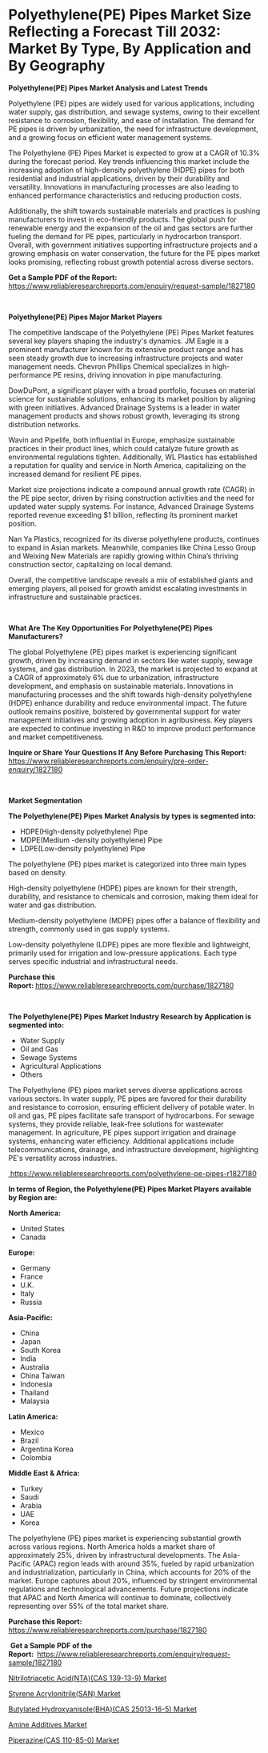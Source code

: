 <p><h1>Polyethylene(PE) Pipes Market Size Reflecting a Forecast Till 2032: Market By Type, By Application and By Geography</h1></p><p><strong>Polyethylene(PE) Pipes Market Analysis and Latest Trends</strong></p>
<p><p>Polyethylene (PE) pipes are widely used for various applications, including water supply, gas distribution, and sewage systems, owing to their excellent resistance to corrosion, flexibility, and ease of installation. The demand for PE pipes is driven by urbanization, the need for infrastructure development, and a growing focus on efficient water management systems. </p><p>The Polyethylene (PE) Pipes Market is expected to grow at a CAGR of 10.3% during the forecast period. Key trends influencing this market include the increasing adoption of high-density polyethylene (HDPE) pipes for both residential and industrial applications, driven by their durability and versatility. Innovations in manufacturing processes are also leading to enhanced performance characteristics and reducing production costs. </p><p>Additionally, the shift towards sustainable materials and practices is pushing manufacturers to invest in eco-friendly products. The global push for renewable energy and the expansion of the oil and gas sectors are further fueling the demand for PE pipes, particularly in hydrocarbon transport. Overall, with government initiatives supporting infrastructure projects and a growing emphasis on water conservation, the future for the PE pipes market looks promising, reflecting robust growth potential across diverse sectors.</p></p>
<p><strong>Get a Sample PDF of the Report:&nbsp;</strong> <a href="https://www.reliableresearchreports.com/enquiry/request-sample/1827180?utm_campaign=7&utm_medium=2&utm_source=Github&utm_content=ia&utm_term=03022025&utm_id=polyethylenepe-pipes">https://www.reliableresearchreports.com/enquiry/request-sample/1827180</a></p>
<p>&nbsp;</p>
<p><strong>Polyethylene(PE) Pipes Major Market Players</strong></p>
<p><p>The competitive landscape of the Polyethylene (PE) Pipes Market features several key players shaping the industry's dynamics. JM Eagle is a prominent manufacturer known for its extensive product range and has seen steady growth due to increasing infrastructure projects and water management needs. Chevron Phillips Chemical specializes in high-performance PE resins, driving innovation in pipe manufacturing. </p><p>DowDuPont, a significant player with a broad portfolio, focuses on material science for sustainable solutions, enhancing its market position by aligning with green initiatives. Advanced Drainage Systems is a leader in water management products and shows robust growth, leveraging its strong distribution networks.</p><p>Wavin and Pipelife, both influential in Europe, emphasize sustainable practices in their product lines, which could catalyze future growth as environmental regulations tighten. Additionally, WL Plastics has established a reputation for quality and service in North America, capitalizing on the increased demand for resilient PE pipes.</p><p>Market size projections indicate a compound annual growth rate (CAGR) in the PE pipe sector, driven by rising construction activities and the need for updated water supply systems. For instance, Advanced Drainage Systems reported revenue exceeding $1 billion, reflecting its prominent market position. </p><p>Nan Ya Plastics, recognized for its diverse polyethylene products, continues to expand in Asian markets. Meanwhile, companies like China Lesso Group and Weixing New Materials are rapidly growing within China’s thriving construction sector, capitalizing on local demand.</p><p>Overall, the competitive landscape reveals a mix of established giants and emerging players, all poised for growth amidst escalating investments in infrastructure and sustainable practices.</p></p>
<p>&nbsp;</p>
<p><strong>What Are The Key Opportunities For Polyethylene(PE) Pipes Manufacturers?</strong></p>
<p><p>The global Polyethylene (PE) pipes market is experiencing significant growth, driven by increasing demand in sectors like water supply, sewage systems, and gas distribution. In 2023, the market is projected to expand at a CAGR of approximately 6% due to urbanization, infrastructure development, and emphasis on sustainable materials. Innovations in manufacturing processes and the shift towards high-density polyethylene (HDPE) enhance durability and reduce environmental impact. The future outlook remains positive, bolstered by governmental support for water management initiatives and growing adoption in agribusiness. Key players are expected to continue investing in R&D to improve product performance and market competitiveness.</p></p>
<p><strong>Inquire or Share Your Questions If Any Before Purchasing This Report:</strong> <a href="https://www.reliableresearchreports.com/enquiry/pre-order-enquiry/1827180?utm_campaign=7&utm_medium=2&utm_source=Github&utm_content=ia&utm_term=03022025&utm_id=polyethylenepe-pipes">https://www.reliableresearchreports.com/enquiry/pre-order-enquiry/1827180</a></p>
<p>&nbsp;</p>
<p><strong>Market Segmentation</strong></p>
<p><strong>The Polyethylene(PE) Pipes Market Analysis by types is segmented into:</strong></p>
<p><ul><li>HDPE(High-density polyethylene) Pipe</li><li>MDPE(Medium -density polyethylene) Pipe</li><li>LDPE(Low-density polyethylene) Pipe</li></ul></p>
<p><p>The polyethylene (PE) pipes market is categorized into three main types based on density. </p><p>High-density polyethylene (HDPE) pipes are known for their strength, durability, and resistance to chemicals and corrosion, making them ideal for water and gas distribution. </p><p>Medium-density polyethylene (MDPE) pipes offer a balance of flexibility and strength, commonly used in gas supply systems. </p><p>Low-density polyethylene (LDPE) pipes are more flexible and lightweight, primarily used for irrigation and low-pressure applications. Each type serves specific industrial and infrastructural needs.</p></p>
<p><strong>Purchase this Report:&nbsp;</strong><a href="https://www.reliableresearchreports.com/purchase/1827180?utm_campaign=7&utm_medium=2&utm_source=Github&utm_content=ia&utm_term=03022025&utm_id=polyethylenepe-pipes">https://www.reliableresearchreports.com/purchase/1827180</a></p>
<p>&nbsp;</p>
<p><strong>The Polyethylene(PE) Pipes Market Industry Research by Application is segmented into:</strong></p>
<p><ul><li>Water Supply</li><li>Oil and Gas</li><li>Sewage Systems</li><li>Agricultural Applications</li><li>Others</li></ul></p>
<p><p>The Polyethylene (PE) pipes market serves diverse applications across various sectors. In water supply, PE pipes are favored for their durability and resistance to corrosion, ensuring efficient delivery of potable water. In oil and gas, PE pipes facilitate safe transport of hydrocarbons. For sewage systems, they provide reliable, leak-free solutions for wastewater management. In agriculture, PE pipes support irrigation and drainage systems, enhancing water efficiency. Additional applications include telecommunications, drainage, and infrastructure development, highlighting PE's versatility across industries.</p></p>
<p><a href="https://www.reliableresearchreports.com/polyethylene-pe-pipes-r1827180?utm_campaign=7&utm_medium=2&utm_source=Github&utm_content=ia&utm_term=03022025&utm_id=polyethylenepe-pipes">&nbsp;https://www.reliableresearchreports.com/polyethylene-pe-pipes-r1827180</a></p>
<p><strong>In terms of Region, the Polyethylene(PE) Pipes Market Players available by Region are:</strong></p>
<p>
    <p> <strong> North America: </strong>
        <ul>
            <li>United States</li>
            <li>Canada</li>
        </ul>
        </p> 
    <p> <strong> Europe: </strong>
        <ul>
            <li>Germany</li>
            <li>France</li>
            <li>U.K.</li>
            <li>Italy</li>
            <li>Russia</li>
        </ul>
        </p> 
    <p> <strong> Asia-Pacific: </strong>
        <ul>
            <li>China</li>
            <li>Japan</li>
            <li>South Korea</li>
            <li>India</li>
            <li>Australia</li>
            <li>China Taiwan</li>
            <li>Indonesia</li>
            <li>Thailand</li>
            <li>Malaysia</li>
        </ul>
        </p> 
    <p> <strong> Latin America: </strong>
        <ul>
            <li>Mexico</li>
            <li>Brazil</li>
            <li>Argentina Korea</li>
            <li>Colombia</li>
        </ul>
        </p> 
    <p> <strong> Middle East & Africa: </strong>
        <ul>
            <li>Turkey</li>
            <li>Saudi</li>
            <li>Arabia</li>
            <li>UAE</li>
            <li>Korea</li>
        </ul>
    </p>
    </p>
<p><p>The polyethylene (PE) pipes market is experiencing substantial growth across various regions. North America holds a market share of approximately 25%, driven by infrastructural developments. The Asia-Pacific (APAC) region leads with around 35%, fueled by rapid urbanization and industrialization, particularly in China, which accounts for 20% of the market. Europe captures about 20%, influenced by stringent environmental regulations and technological advancements. Future projections indicate that APAC and North America will continue to dominate, collectively representing over 55% of the total market share.</p></p>
<p><strong>Purchase this Report: </strong><a href="https://www.reliableresearchreports.com/purchase/1827180?utm_campaign=7&utm_medium=2&utm_source=Github&utm_content=ia&utm_term=03022025&utm_id=polyethylenepe-pipes">https://www.reliableresearchreports.com/purchase/1827180</a></p>
<p>&nbsp;<strong>Get a Sample PDF of the Report:&nbsp;&nbsp;</strong><a href="https://www.reliableresearchreports.com/enquiry/request-sample/1827180?utm_campaign=7&utm_medium=2&utm_source=Github&utm_content=ia&utm_term=03022025&utm_id=polyethylenepe-pipes">https://www.reliableresearchreports.com/enquiry/request-sample/1827180</a></p>
<p><strong></strong></p>
<p><p><a href="https://github.com/carendesrochers299/Market-Research-Report-List-1/blob/main/nitrilotriacetic-acidntacas-139-13-9-market.md?utm_campaign=7&utm_medium=2&utm_source=Github&utm_content=ia&utm_term=03022025&utm_id=polyethylenepe-pipes">Nitrilotriacetic Acid(NTA)(CAS 139-13-9) Market</a></p><p><a href="https://github.com/zitanebeibit9/Market-Research-Report-List-1/blob/main/styrene-acrylonitrilesan-market.md?utm_campaign=7&utm_medium=2&utm_source=Github&utm_content=ia&utm_term=03022025&utm_id=polyethylenepe-pipes">Styrene Acrylonitrile(SAN) Market</a></p><p><a href="https://github.com/hannajuana198484/Market-Research-Report-List-1/blob/main/butylated-hydroxyanisolebhacas-25013-16-5-market.md?utm_campaign=7&utm_medium=2&utm_source=Github&utm_content=ia&utm_term=03022025&utm_id=polyethylenepe-pipes">Butylated Hydroxyanisole(BHA)(CAS 25013-16-5) Market</a></p><p><a href="https://github.com/oliveroste6/Market-Research-Report-List-1/blob/main/amine-additives-market.md?utm_campaign=7&utm_medium=2&utm_source=Github&utm_content=ia&utm_term=03022025&utm_id=polyethylenepe-pipes">Amine Additives Market</a></p><p><a href="https://github.com/chaturberville8181/Market-Research-Report-List-1/blob/main/piperazinecas-110-85-0-market.md?utm_campaign=7&utm_medium=2&utm_source=Github&utm_content=ia&utm_term=03022025&utm_id=polyethylenepe-pipes">Piperazine(CAS 110-85-0) Market</a></p></p>